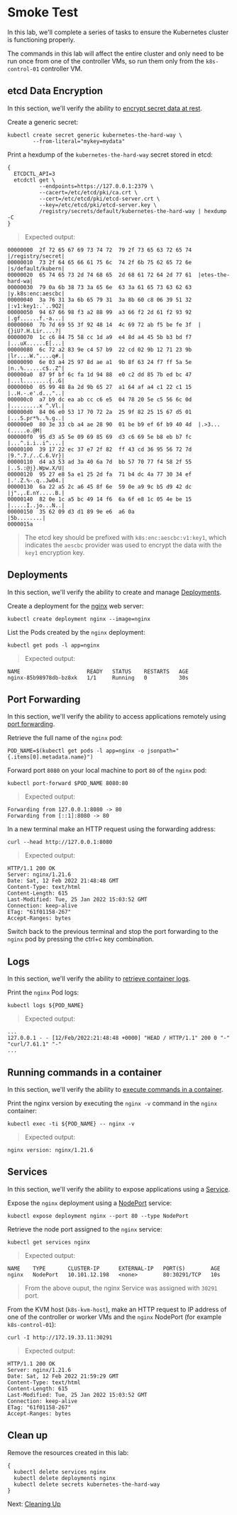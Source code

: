 # Smoke Test
In this lab, we'll complete a series of tasks to ensure the Kubernetes cluster is functioning properly.

The commands in this lab will affect the entire cluster and only need to be run once from one of the controller VMs, so run them only from the `k8s-control-01` controller VM.

## etcd Data Encryption
In this section, we'll verify the ability to [encrypt secret data at rest](https://kubernetes.io/docs/tasks/administer-cluster/encrypt-data/#verifying-that-data-is-encrypted).

Create a generic secret:
```
kubectl create secret generic kubernetes-the-hard-way \
        --from-literal="mykey=mydata"
```

Print a hexdump of the `kubernetes-the-hard-way` secret stored in etcd:
```
{
  ETCDCTL_API=3 
  etcdctl get \
          --endpoints=https://127.0.0.1:2379 \
          --cacert=/etc/etcd/pki/ca.crt \
          --cert=/etc/etcd/pki/etcd-server.crt \
          --key=/etc/etcd/pki/etcd-server.key \
          /registry/secrets/default/kubernetes-the-hard-way | hexdump -C
}
```

> Expected output:
```
00000000  2f 72 65 67 69 73 74 72  79 2f 73 65 63 72 65 74  |/registry/secret|
00000010  73 2f 64 65 66 61 75 6c  74 2f 6b 75 62 65 72 6e  |s/default/kubern|
00000020  65 74 65 73 2d 74 68 65  2d 68 61 72 64 2d 77 61  |etes-the-hard-wa|
00000030  79 0a 6b 38 73 3a 65 6e  63 3a 61 65 73 63 62 63  |y.k8s:enc:aescbc|
00000040  3a 76 31 3a 6b 65 79 31  3a 8b 60 c8 06 39 51 32  |:v1:key1:.`..9Q2|
00000050  94 67 66 98 f3 a2 88 99  a3 66 f2 2d 61 f2 93 92  |.gf......f.-a...|
00000060  7b 7d 69 55 3f 92 48 14  4c 69 72 ab f5 be fe 3f  |{}iU?.H.Lir....?|
00000070  1c c6 84 75 58 cc 1d a9  e4 8d a4 45 5b b3 bd f7  |...uX......E[...|
00000080  6c 72 a2 83 9e c4 57 b9  22 cd 02 9b 12 71 23 9b  |lr....W."....q#.|
00000090  6e 03 a4 25 97 8d ae a1  9b 8f 63 24 f7 ff 5a 5e  |n..%......c$..Z^|
000000a0  87 9f bf 6c fa 1d 94 88  e0 c2 dd 85 7b ed bc 47  |...l........{..G|
000000b0  05 99 48 8a 2d 9b 65 27  a1 64 af a4 c1 22 c1 15  |..H.-.e'.d..."..|
000000c0  a7 b9 dc ea ab cc c6 e5  04 78 20 5e c5 56 6c 0d  |.........x ^.Vl.|
000000d0  84 06 e0 53 17 70 72 2a  25 9f 82 25 15 67 d5 01  |...S.pr*%..%.g..|
000000e0  80 3e 33 cb a4 ae 28 90  01 be b9 ef 6f b9 40 4d  |.>3...(.....o.@M|
000000f0  95 d3 a5 5e 09 69 85 69  d3 c6 69 5e b8 eb b7 fc  |...^.i.i..i^....|
00000100  39 17 22 ec 37 e7 2f 82  ff 43 cd 36 95 56 72 7d  |9.".7./..C.6.Vr}|
00000110  d4 a3 53 ad 3a 40 6a 7d  bb 57 70 77 f4 58 2f 55  |..S.:@j}.Wpw.X/U|
00000120  95 27 e8 5a e1 25 2d fa  71 b4 dc 4a 77 30 34 ef  |.'.Z.%-.q..Jw04.|
00000130  6a 22 a5 2c a6 45 8f 6e  59 0e a9 9c b5 d9 42 dc  |j".,.E.nY.....B.|
00000140  82 0e 1c a5 bc 49 14 f6  6a 6f e8 1c 05 4e be 15  |.....I..jo...N..|
00000150  35 62 09 d3 d1 89 9e e6  a6 0a                    |5b........|
0000015a
```
> The etcd key should be prefixed with `k8s:enc:aescbc:v1:key1`, which indicates the `aescbc` provider was used to encrypt the data with the `key1` encryption key.

## Deployments
In this section, we'll verify the ability to create and manage [Deployments](https://kubernetes.io/docs/concepts/workloads/controllers/deployment/).

Create a deployment for the [nginx](https://nginx.org/en/) web server:
```
kubectl create deployment nginx --image=nginx
```

List the Pods created by the `nginx` deployment:
```
kubectl get pods -l app=nginx
```
> Expected output:
```
NAME                     READY   STATUS    RESTARTS   AGE
nginx-85b98978db-bz8xk   1/1     Running   0          30s
```

## Port Forwarding
In this section, we'll verify the ability to access applications remotely using [port forwarding](https://kubernetes.io/docs/tasks/access-application-cluster/port-forward-access-application-cluster/).

Retrieve the full name of the `nginx` pod:
```
POD_NAME=$(kubectl get pods -l app=nginx -o jsonpath="{.items[0].metadata.name}")
```

Forward port `8080` on your local machine to port `80` of the `nginx` pod:
```
kubectl port-forward $POD_NAME 8080:80
```
> Expected output:
```
Forwarding from 127.0.0.1:8080 -> 80
Forwarding from [::1]:8080 -> 80
```

In a new terminal make an HTTP request using the forwarding address:
```
curl --head http://127.0.0.1:8080
```
> Expected output:
```
HTTP/1.1 200 OK
Server: nginx/1.21.6
Date: Sat, 12 Feb 2022 21:48:48 GMT
Content-Type: text/html
Content-Length: 615
Last-Modified: Tue, 25 Jan 2022 15:03:52 GMT
Connection: keep-alive
ETag: "61f01158-267"
Accept-Ranges: bytes
```

Switch back to the previous terminal and stop the port forwarding to the `nginx` pod by pressing the ctrl+c key combination.

## Logs
In this section, we'll verify the ability to [retrieve container logs](https://kubernetes.io/docs/concepts/cluster-administration/logging/).

Print the `nginx` Pod logs:
```
kubectl logs ${POD_NAME}
```
> Expected output:
```
...
127.0.0.1 - - [12/Feb/2022:21:48:48 +0000] "HEAD / HTTP/1.1" 200 0 "-" "curl/7.61.1" "-"
...
```

## Running commands in a container
In this section, we'll verify the ability to [execute commands in a container](https://kubernetes.io/docs/tasks/debug-application-cluster/get-shell-running-container/#running-individual-commands-in-a-container).

Print the nginx version by executing the `nginx -v` command in the `nginx` container:
```
kubectl exec -ti ${POD_NAME} -- nginx -v
```
> Expected output:
```
nginx version: nginx/1.21.6
```

## Services
In this section, we'll verify the ability to expose applications using a [Service](https://kubernetes.io/docs/concepts/services-networking/service/).

Expose the `nginx` deployment using a [NodePort](https://kubernetes.io/docs/concepts/services-networking/service/#type-nodeport) service:
```
kubectl expose deployment nginx --port 80 --type NodePort
```

Retrieve the node port assigned to the `nginx` service:
```
kubectl get services nginx
```
> Expected output:
```
NAME    TYPE       CLUSTER-IP      EXTERNAL-IP   PORT(S)        AGE
nginx   NodePort   10.101.12.198   <none>        80:30291/TCP   10s
```
> From the above ouput, the nginx Service was assigned with `30291` port.

From the KVM host (`k8s-kvm-host`), make an HTTP request to IP address of one of the controller or worker VMs and the `nginx` NodePort (for example `k8s-control-01`):
```
curl -I http://172.19.33.11:30291
```

> Expected output:
```
HTTP/1.1 200 OK
Server: nginx/1.21.6
Date: Sat, 12 Feb 2022 21:59:29 GMT
Content-Type: text/html
Content-Length: 615
Last-Modified: Tue, 25 Jan 2022 15:03:52 GMT
Connection: keep-alive
ETag: "61f01158-267"
Accept-Ranges: bytes
```

## Clean up
Remove the resources created in this lab:
```
{
  kubectl delete services nginx
  kubectl delete deployments nginx
  kubectl delete secrets kubernetes-the-hard-way
}
```

Next: [Cleaning Up](22-cleanup.md)

